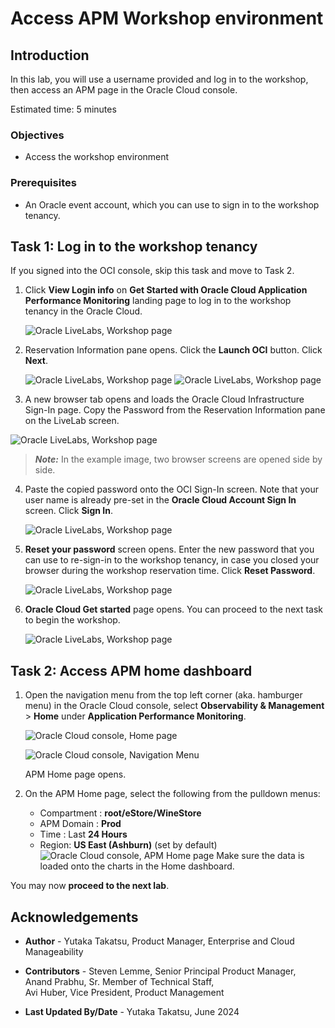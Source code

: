 # Access APM Workshop environment

## Introduction

In this lab, you will use a username provided and log in to the workshop, then access an APM page in the Oracle Cloud console.

Estimated time: 5 minutes

### Objectives

* Access the workshop environment

### Prerequisites

* An Oracle event account, which you can use to sign in to the workshop tenancy.


## Task 1: Log in to the workshop tenancy

If you signed into the OCI console, skip this task and move to Task 2.

1. Click **View Login info** on **Get Started with Oracle Cloud Application Performance Monitoring** landing page to log in to the workshop tenancy in the Oracle Cloud.

   ![Oracle LiveLabs, Workshop page](images/1-0-login-info.png " ")

2. Reservation Information pane opens. Click the **Launch OCI** button. Click **Next**. 

   ![Oracle LiveLabs, Workshop page](images/1-1-launch-oci.png " ")
   ![Oracle LiveLabs, Workshop page](images/1-1-2-click-default.png " ")

3. A new browser tab opens and loads the Oracle Cloud Infrastructure Sign-In page. Copy the Password from the Reservation Information pane on the LiveLab screen.

  ![Oracle LiveLabs, Workshop page](images/1-2-copy-pwd.png " ")
  >***Note:*** In the example image, two browser screens are opened side by side.

4. Paste the copied password onto the OCI Sign-In screen. Note that your user name is already pre-set in the **Oracle Cloud Account Sign In** screen. Click **Sign In**.

   ![Oracle LiveLabs, Workshop page](images/1-3-enter-pwd.png " ")

5. **Reset your password** screen opens. Enter the new password that you can use to re-sign-in to the workshop tenancy, in case you closed your browser during the workshop reservation time. Click **Reset Password**.

   ![Oracle LiveLabs, Workshop page](images/1-4-change-pwd.png " ")


6. **Oracle Cloud Get started** page opens. You can proceed to the next task to begin the workshop.

   ![Oracle LiveLabs, Workshop page](images/1-5-oci-console.png " ")




 
## Task 2: Access APM home dashboard


1. Open the navigation menu from the top left corner (aka. hamburger menu) in the Oracle Cloud console, select **Observability & Management** > **Home** under **Application Performance Monitoring**.

   ![Oracle Cloud console, Home page](images/2-0-console-menu.png " ")


   ![Oracle Cloud console, Navigation Menu](images/2-1-menu-home.png " ")

   APM Home page opens.

2. On the APM Home page, select the following from the pulldown menus:
    - Compartment : **root/eStore/WineStore**
    - APM Domain : **Prod**
    - Time : Last **24 Hours**
    - Region: **US East (Ashburn)** (set by default)
   ![Oracle Cloud console, APM Home page](images/2-2-apm-home.png " ")
Make sure the data is loaded onto the charts in the Home dashboard.



You may now **proceed to the next lab**.

## Acknowledgements

* **Author** - Yutaka Takatsu, Product Manager, Enterprise and Cloud Manageability
- **Contributors** - Steven Lemme, Senior Principal Product Manager,  
Anand Prabhu, Sr. Member of Technical Staff,  
Avi Huber, Vice President, Product Management
* **Last Updated By/Date** - Yutaka Takatsu, June 2024
